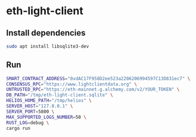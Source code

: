 # eth-light-client

## Install dependencies

```bash
sudo apt install libsqlite3-dev
```

## Run

```bash
SMART_CONTRACT_ADDRESS="0xdAC17F958D2ee523a2206206994597C13D831ec7" \
CONSENSUS_RPC="https://www.lightclientdata.org" \
UNTRUSTED_RPC="https://eth-mainnet.g.alchemy.com/v2/YOUR_TOKEN" \
DB_PATH="/tmp/eth-light-client.sqlite" \
HELIOS_HOME_PATH="/tmp/helios" \
SERVER_HOST="127.0.0.1" \
SERVER_PORT=5800 \
MAX_SUPPORTED_LOGS_NUMBER=50 \
RUST_LOG=debug \
cargo run
```
